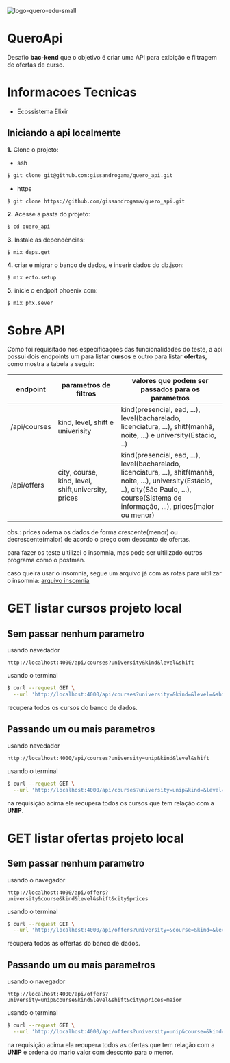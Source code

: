 ![logo-quero-edu-small](https://user-images.githubusercontent.com/1139813/90247813-c9cfc780-de0d-11ea-9a97-485a7212d9dd.png)

# QueroApi

Desafio **bac-kend** que o objetivo é criar uma API para exibição e filtragem de ofertas de curso.

# Informacoes Tecnicas
* Ecossistema Elixir

## Iniciando a api localmente

**1.** Clone o projeto:

 * ssh
```sh
$ git clone git@github.com:gissandrogama/quero_api.git
```

 * https
```sh
$ git clone https://github.com/gissandrogama/quero_api.git
```

**2.** Acesse a pasta do projeto:

```sh
$ cd quero_api
```

**3.** Instale as dependências:

```$ mix deps.get```

**4.** criar e migrar o banco de dados, e inserir dados do db.json:

```$ mix ecto.setup```

**5.** inicie o endpoit phoenix com:

```$ mix phx.sever```

# Sobre API

Como foi requisitado nos especificações das funcionalidades do teste, a api possui dois endpoints um para listar **cursos** e outro para listar **ofertas**, como mostra a tabela a seguir:

endpoint   | parametros de filtros | valores que podem ser passados para os parametros
--------- | ----------------------- | --------------
/api/courses | kind, level, shift e univerisity | kind(presencial, ead, ...), level(bacharelado, licenciatura, ...), shitf(manhã, noite, ...) e university(Estácio, ..)
/api/offers | city, course, kind, level, shift,university, prices | kind(presencial, ead, ...), level(bacharelado, licenciatura, ...), shitf(manhã, noite, ...), university(Estácio, ..), city(São Paulo, ...), course(Sistema de informação, ...), prices(maior ou menor)

obs.: prices oderna os dados de forma crescente(menor) ou decrescente(maior) de acordo o preço com desconto de ofertas.

para fazer os teste ultilizei o insomnia, mas pode ser ultilizado outros programa como o postman.

caso queira usar o insomnia, segue um arquivo já com as rotas para ultilizar o insomnia:
[arquivo insomnia](./Insomnia_2020-12-11.json)

# GET listar cursos projeto local

## Sem passar nenhum parametro

usando navedador
```
http://localhost:4000/api/courses?university&kind&level&shift
```

usando o terminal
```sh
$ curl --request GET \
  --url 'http://localhost:4000/api/courses?university=&kind=&level=&shift='
```
recupera todos os cursos do banco de dados.


## Passando um ou mais parametros

usando navedador
```
http://localhost:4000/api/courses?university=unip&kind&level&shift
```

usando o terminal
```sh
$ curl --request GET \
  --url 'http://localhost:4000/api/courses?university=unip&kind=&level=&shift='
```
na requisição acima ele recupera todos os cursos que tem relação com a **UNIP**.


# GET listar ofertas projeto local

## Sem passar nenhum parametro

usando o navegador
```
http://localhost:4000/api/offers?university&course&kind&level&shift&city&prices
```

usando o terminal

```sh
$ curl --request GET \
  --url 'http://localhost:4000/api/offers?university=&course=&kind=&level=&shift=&city=&prices='

```
recupera todos as offertas do banco de dados.


## Passando um ou mais parametros

usando o navegador
```
http://localhost:4000/api/offers?university=unip&course&kind&level&shift&city&prices=maior
```

usando o terminal
```sh
$ curl --request GET \
  --url 'http://localhost:4000/api/offers?university=unip&course=&kind=&level=&shift=&city=&prices=maior'
```
na requisição acima ela recupera todos as ofertas que tem relação com a **UNIP** e ordena do mario valor com desconto para o menor.
